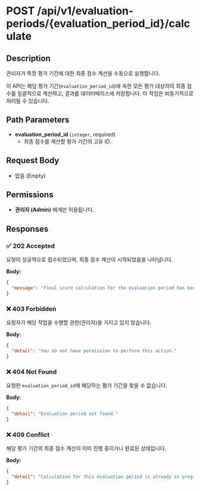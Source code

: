 # POST /api/v1/evaluation-periods/{evaluation_period_id}/calculate

## Description
관리자가 특정 평가 기간에 대한 최종 점수 계산을 수동으로 실행합니다.

이 API는 해당 평가 기간(`evaluation_period_id`)에 속한 모든 평가 대상자의 최종 점수를 일괄적으로 계산하고, 결과를 데이터베이스에 저장합니다. 이 작업은 비동기적으로 처리될 수 있습니다.

## Path Parameters
- **evaluation_period_id** (`integer`, required)
  - 최종 점수를 계산할 평가 기간의 고유 ID.

## Request Body
- 없음 (Empty)

## Permissions
- **관리자 (Admin)** 에게만 허용됩니다.

## Responses

### ✅ 202 Accepted
요청이 성공적으로 접수되었으며, 최종 점수 계산이 시작되었음을 나타냅니다.

**Body:**
```json
{
  "message": "Final score calculation for the evaluation period has been successfully initiated."
}
```

### ❌ 403 Forbidden
요청자가 해당 작업을 수행할 권한(관리자)을 가지고 있지 않습니다.

**Body:**
```json
{
  "detail": "You do not have permission to perform this action."
}
```

### ❌ 404 Not Found
요청한 `evaluation_period_id`에 해당하는 평가 기간을 찾을 수 없습니다.

**Body:**
```json
{
  "detail": "Evaluation period not found."
}
```

### ❌ 409 Conflict
해당 평가 기간의 최종 점수 계산이 이미 진행 중이거나 완료된 상태입니다.

**Body:**
```json
{
  "detail": "Calculation for this evaluation period is already in progress or has been completed."
}
```
